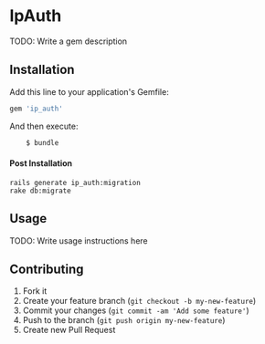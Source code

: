 # IpAuth

TODO: Write a gem description

## Installation

Add this line to your application's Gemfile:

```ruby
gem 'ip_auth'
```

And then execute:

```ruby
    $ bundle
```

#### Post Installation

```shell
rails generate ip_auth:migration
rake db:migrate
```

## Usage

TODO: Write usage instructions here

## Contributing

1. Fork it
2. Create your feature branch (`git checkout -b my-new-feature`)
3. Commit your changes (`git commit -am 'Add some feature'`)
4. Push to the branch (`git push origin my-new-feature`)
5. Create new Pull Request

